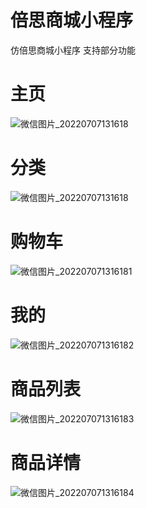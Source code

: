 # 倍思商城小程序
 仿倍思商城小程序
  支持部分功能
# 主页
![微信图片_20220707131618](https://user-images.githubusercontent.com/102797134/177696892-e0095863-0b10-4fc6-bb75-497ae97476a0.png)
# 分类
![微信图片_20220707131618](https://user-images.githubusercontent.com/102797134/177696898-d5d2d9b9-34ba-45fe-9e27-fda123fafa74.jpg)
# 购物车
![微信图片_202207071316181](https://user-images.githubusercontent.com/102797134/177696901-8f6c9951-2155-46a2-a12c-8b568e06f9eb.jpg)
# 我的
![微信图片_202207071316182](https://user-images.githubusercontent.com/102797134/177696906-63a9ecbb-ad6e-4508-b79c-3d4a69678943.jpg)
# 商品列表
![微信图片_202207071316183](https://user-images.githubusercontent.com/102797134/177696907-653d6a9e-2367-4140-8cd2-513dc480c7da.jpg)
# 商品详情
![微信图片_202207071316184](https://user-images.githubusercontent.com/102797134/177696910-a43a2864-1c0a-4160-9e78-b7e9c2cd1995.jpg)
